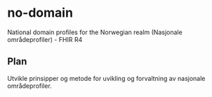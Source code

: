 # no-domain
National domain profiles for the Norwegian realm (Nasjonale områdeprofiler) - FHIR R4

## Plan

Utvikle prinsipper og metode for uvikling og forvaltning av nasjonale områdeprofiler.
